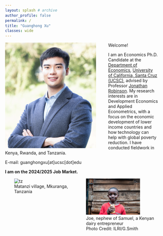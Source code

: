 ```yaml
---
layout: splash # archive
author_profile: false
permalink: /
title: "Guanghong Xu"
classes: wide
---
```


<img src="/images/xgh.jpg" width="300" align="left" style="display: block; margin-right: 40px;" /> 

Welcome! 

I am an Economics Ph.D. Candidate at the [Department of Economics](https://economics.ucsc.edu/), [University of California, Santa Cruz (UCSC)](https://www.ucsc.edu/), advised by Professor [Jonathan Robinson](https://sites.google.com/view/jmrtwo/home). My research interests are in Development Economics and Applied Econometrics, with a focus on the economic development of lower income countries and how technology can help with global poverty reduction. I have conducted fieldwork in Kenya, Rwanda, and Tanzania.

E-mail: guanghongxu[at]ucsc[dot]edu

**I am on the 2024/2025 Job Market.**


<div style="display:flex">
     <div style="flex:1;padding-left:30px;">
				<img src="/images/tz2.jpeg" alt="tz" style="width:75%">
				<figcaption>Matanzi village, Mkuranga, Tanzania</figcaption>
     </div>
     <div style="flex:1;">
				<img src="/images/Kenyamilk_small.jpg" alt="ke" style="width:75%">
				<figcaption>Joe, nephew of Samuel, a Kenyan dairy entrepreneur </figcaption>
				<figcaption>Photo Credit: ILRI/G.Smith</figcaption>
     </div>
</div>







